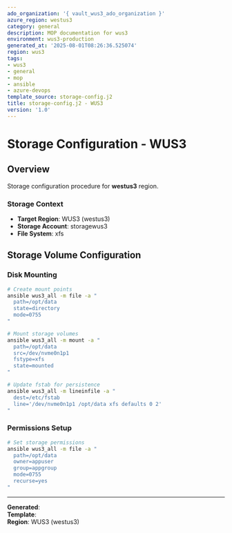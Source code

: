 ```yaml
---
ado_organization: '{ vault_wus3_ado_organization }'
azure_region: westus3
category: general
description: MOP documentation for wus3
environment: wus3-production
generated_at: '2025-08-01T08:26:36.525074'
region: wus3
tags:
- wus3
- general
- mop
- ansible
- azure-devops
template_source: storage-config.j2
title: storage-config.j2 - WUS3
version: '1.0'
---
```



# Storage Configuration - WUS3

## Overview

Storage configuration procedure for **westus3** region.

### Storage Context

- **Target Region**: WUS3 (westus3)
- **Storage Account**: storagewus3
- **File System**: xfs

## Storage Volume Configuration

### Disk Mounting
```bash
# Create mount points
ansible wus3_all -m file -a "
  path=/opt/data
  state=directory
  mode=0755
"

# Mount storage volumes
ansible wus3_all -m mount -a "
  path=/opt/data
  src=/dev/nvme0n1p1
  fstype=xfs
  state=mounted
"

# Update fstab for persistence
ansible wus3_all -m lineinfile -a "
  dest=/etc/fstab
  line='/dev/nvme0n1p1 /opt/data xfs defaults 0 2'
"
```

### Permissions Setup
```bash
# Set storage permissions
ansible wus3_all -m file -a "
  path=/opt/data
  owner=appuser
  group=appgroup
  mode=0755
  recurse=yes
"
```

---

**Generated**:   
**Template**:   
**Region**: WUS3 (westus3)